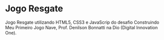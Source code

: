 # Jogo Resgate 
Jogo Resgate utilizando HTML5, CSS3 e JavaScrip do desafio Construindo Meu Primeiro Jogo Nave, Prof. Denilson Bonnatti na Dio (Digital Innovation One).
